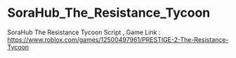 # SoraHub_The_Resistance_Tycoon
SoraHub The Resistance Tycoon Script , Game Link : https://www.roblox.com/games/12500497961/PRESTIGE-2-The-Resistance-Tycoon
